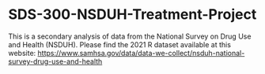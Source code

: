 # SDS-300-NSDUH-Treatment-Project

This is a secondary analysis of data from the National Survey on Drug Use and Health (NSDUH). Please find the 2021 R dataset available at this website:
https://www.samhsa.gov/data/data-we-collect/nsduh-national-survey-drug-use-and-health
